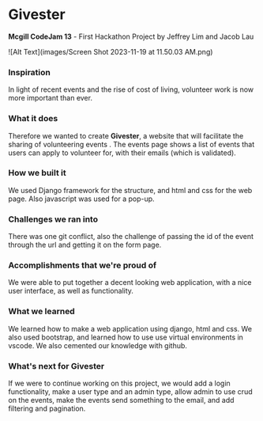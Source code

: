 # Givester
**Mcgill CodeJam 13** - First Hackathon Project
by Jeffrey Lim and Jacob Lau

![Alt Text](images/Screen Shot 2023-11-19 at 11.50.03 AM.png)

### Inspiration
In light of recent events and the rise of cost of living, volunteer work is now more important than ever.

### What it does
Therefore we wanted to create **Givester**, a website that will facilitate the sharing of volunteering events . The events page shows a list of events that users can apply to volunteer for, with their emails (which is validated).

### How we built it
We used Django framework for the structure, and html and css for the web page. Also javascript was used for a pop-up.

### Challenges we ran into
There was one git conflict, also the challenge of passing the id of the event through the url and getting it on the form page.

### Accomplishments that we're proud of
We were able to put together a decent looking web application, with a nice user interface, as well as functionality.

### What we learned
We learned how to make a web application using django, html and css. We also used bootstrap, and learned how to use use virtual environments in vscode. We also cemented our knowledge with github.

### What's next for Givester
If we were to continue working on this project, we would add a login functionality, make a user type and an admin type, allow admin to use crud on the events, make the events send something to the email, and add filtering and pagination.
